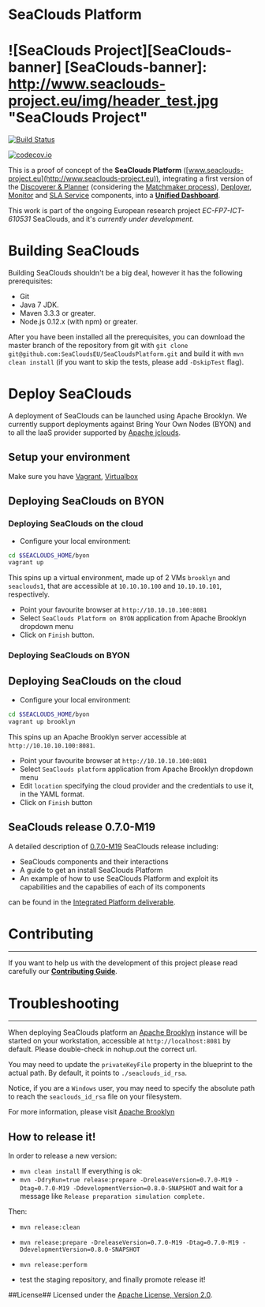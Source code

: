 SeaClouds Platform
==================
![SeaClouds Project][SeaClouds-banner]
[SeaClouds-banner]: http://www.seaclouds-project.eu/img/header_test.jpg  "SeaClouds Project"
==================
[![Build Status](https://api.travis-ci.org/SeaCloudsEU/SeaCloudsPlatform.svg?branch=master)](https://travis-ci.org/SeaCloudsEU/SeaCloudsPlatform)

[![codecov.io](https://codecov.io/github/SeaCloudsEU/SeaCloudsPlatform/coverage.svg?branch=master)](https://codecov.io/github/SeaCloudsEU/SeaCloudsPlatform?branch=master)

This is a proof of concept of the **SeaClouds Platform** ([www.seaclouds-project.eu](http://www.seaclouds-project.eu)), integrating a first version of the [Discoverer & Planner](../planner-branch/planner/) (considering the [Matchmaker process](../planner-branch/planner/matchmaker/)), [Deployer](./deployer/), [Monitor](./monitor/) and [SLA Service](https://github.com/SeaCloudsEU/sla-core/) components, into a [**Unified Dashboard**](./dashboard/src/main/webapp).


This work is part of the ongoing European research project *EC-FP7-ICT-610531* SeaClouds, and it's *currently under development*.

# Building SeaClouds
Building SeaClouds shouldn't be a big deal, however it has the following prerequisites:
- Git
- Java 7 JDK.
- Maven 3.3.3 or greater.
- Node.js 0.12.x (with npm) or greater.

After you have been installed all the prerequisites, you can download the master branch of the repository from git with `git clone git@github.com:SeaCloudsEU/SeaCloudsPlatform.git` and build it with `mvn clean install` (if you want to skip the tests, please add `-DskipTest` flag). 

# Deploy SeaClouds
A deployment of SeaClouds can be launched using Apache Brooklyn. We currently support deployments against Bring Your
Own Nodes (BYON) and to all the IaaS provider supported by [Apache jclouds](http://jclouds.org).

## Setup your environment

Make sure you have [Vagrant](https://www.vagrantup.com/), [Virtualbox](https://www.virtualbox.org/)

## Deploying SeaClouds on BYON

### Deploying SeaClouds on the cloud

- Configure your local environment:
```bash
cd $SEACLOUDS_HOME/byon
vagrant up
```
This spins up a virtual environment, made up of 2 VMs `brooklyn` and `seaclouds1`, that are accessible at `10.10.10.100` and `10.10.10.101`, respectively.

- Point your favourite browser at `http://10.10.10.100:8081`
- Select `SeaClouds Platform on BYON` application from Apache Brooklyn dropdown menu
- Click on `Finish` button.

### Deploying SeaClouds on BYON

## Deploying SeaClouds on the cloud

- Configure your local environment:
```bash
cd $SEACLOUDS_HOME/byon
vagrant up brooklyn
```
This spins up an Apache Brooklyn server accessible at `http://10.10.10.100:8081`.

- Point your favourite browser at `http://10.10.10.100:8081`
- Select `SeaClouds platform` application from Apache Brooklyn dropdown menu
- Edit `location` specifying the cloud provider and the credentials to use it, in the YAML format.
- Click on `Finish` button


## SeaClouds release 0.7.0-M19

A detailed description of [0.7.0-M19](https://github.com/SeaCloudsEU/SeaCloudsPlatform/releases/tag/0.7.0-M19) SeaClouds release including:
- SeaClouds components and their interactions
- A guide to get an install SeaClouds Platform
- An example of how to use SeaClouds Platform and exploit its capabilities and the capabilies of each of its components

can be found in the [Integrated Platform deliverable](https://drive.google.com/file/d/0B3naRHlVBGTEdmYySFVWSGdIYzA/view?usp=sharing).

# Contributing
-------------
If you want to help us with the development of this project please read carefully our [**Contributing Guide**](CONTRIBUTING.md). 

# Troubleshooting
-------------
When deploying SeaClouds platform an [Apache Brooklyn](http://brooklyn.io) instance will be started on your
workstation, accessible at `http://localhost:8081` by default. Please double-check in nohup.out the correct url.

You may need to update the `privateKeyFile` property in the blueprint to the actual path.
By default, it points to `./seaclouds_id_rsa`.

Notice, if you are a `Windows` user, you may need to specify the absolute path to reach the `seaclouds_id_rsa` file on your filesystem.

For more information, please visit [Apache Brooklyn](https://brooklyn.incubator.apache.org/download/index.html)

How to release it!
-------------------
In order to release a new version:

- `mvn clean install` If everything is ok:
- `mvn -DdryRun=true release:prepare -DreleaseVersion=0.7.0-M19 -Dtag=0.7.0-M19 -DdevelopmentVersion=0.8.0-SNAPSHOT` and wait for a message like `Release preparation simulation complete.`

Then:
- `mvn release:clean`
- `mvn release:prepare -DreleaseVersion=0.7.0-M19 -Dtag=0.7.0-M19 -DdevelopmentVersion=0.8.0-SNAPSHOT`
- `mvn release:perform`

- test the staging repository, and finally promote release it!

##License##
Licensed under the [Apache License, Version 2.0](http://www.apache.org/licenses/LICENSE-2.0).

